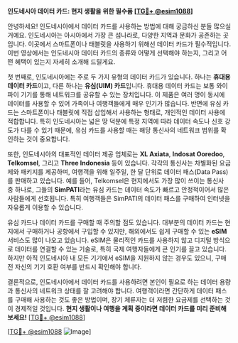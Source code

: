 **인도네시아 데이터 카드: 현지 생활을 위한 필수품 [[TG💪+ @esim1088](https://t.me/s/esim1088)]**

안녕하세요! 인도네시아에서 데이터 카드를 사용하는 방법에 대해 궁금하신 분들 많으실 거예요. 인도네시아는 아시아에서 가장 큰 섬나라로, 다양한 지역과 문화가 공존하는 곳입니다. 이곳에서 스마트폰이나 태블릿을 사용하기 위해선 데이터 카드가 필수적입니다. 이번 영상에서는 인도네시아 데이터 카드의 종류와 어떻게 선택해야 하는지, 그리고 어떤 혜택이 있는지 자세히 소개해 드릴게요.

첫 번째로, 인도네시아에는 주로 두 가지 유형의 데이터 카드가 있습니다. 하나는 **휴대용 데이터 카드**이고, 다른 하나는 **유심(UIM) 카드**입니다. 휴대용 데이터 카드는 보통 와이파이 기기를 통해 네트워크를 공유할 수 있는 장치입니다. 이 제품은 여러 명이 동시에 데이터를 사용할 수 있어 가족이나 여행객들에게 매우 인기가 많습니다. 반면에 유심 카드는 스마트폰이나 태블릿에 직접 삽입해서 사용하는 형태로, 개인적인 데이터 사용에 적합합니다. 특히 인도네시아는 넓은 땅 덕분에 특정 지역에 따라 데이터 속도나 신호 강도가 다를 수 있기 때문에, 유심 카드를 사용할 때는 해당 통신사의 네트워크 범위를 확인하는 것이 중요합니다.

또한, 인도네시아의 대표적인 데이터 제공 업체로는 **XL Axiata**, **Indosat Ooredoo**, **Telkomsel**, 그리고 **Three Indonesia** 등이 있습니다. 각각의 통신사는 차별화된 요금제와 패키지를 제공하며, 여행객을 위해 일주일, 한 달 단위로 데이터 패스(Data Pass)를 판매하고 있습니다. 예를 들어, Telkomsel은 현지에서도 가장 많이 쓰이는 통신사 중 하나로, 그들의 **SimPATI**라는 유심 카드는 데이터 속도가 빠르고 안정적이어서 많은 사람들에게 선호됩니다. 특히 여행객들은 SimPATI의 데이터 패스를 구매하여 인터넷을 자유롭게 이용할 수 있습니다.

유심 카드나 데이터 카드를 구매할 때 주의할 점도 있습니다. 대부분의 데이터 카드는 현지에서 구매하거나 공항에서 구입할 수 있지만, 해외에서도 쉽게 구매할 수 있는 **eSIM** 서비스도 많이 나오고 있습니다. eSIM은 물리적인 카드를 사용하지 않고 디지털 방식으로 데이터를 연결할 수 있는 기술로, 특히 국제 여행자들에게 큰 인기를 끌고 있습니다. 하지만 아직 인도네시아 내 모든 기기에서 eSIM을 지원하지 않는 경우도 있으니, 구매 전 자신의 기기 호환 여부를 반드시 확인해야 합니다.

결론적으로, 인도네시아에서 데이터 카드를 사용하려면 본인이 필요로 하는 데이터 용량과 통신사의 네트워크 상태를 잘 고려해야 합니다. 여행객이라면 간단하게 데이터 패스를 구매해 사용하는 것도 좋은 방법이며, 장기 체류자는 더 저렴한 요금제를 선택하는 것이 경제적일 것입니다. **현지 생활이나 여행을 계획 중이라면 데이터 카드를 미리 준비해보세요!** [[TG💪+ @esim1088](https://t.me/s/esim1088)]

[[TG💪+ @esim1088](https://t.me/s/esim1088) ![Image](https://i.postimg.cc/Y0z9fWf4/image.png)]